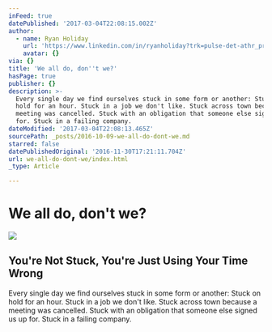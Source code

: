 ```yaml
---
inFeed: true
datePublished: '2017-03-04T22:08:15.002Z'
author:
  - name: Ryan Holiday
    url: 'https://www.linkedin.com/in/ryanholiday?trk=pulse-det-athr_prof-art_hdr'
    avatar: {}
via: {}
title: 'We all do, don''t we?'
hasPage: true
publisher: {}
description: >-
  Every single day we find ourselves stuck in some form or another: Stuck on
  hold for an hour. Stuck in a job we don't like. Stuck across town because a
  meeting was cancelled. Stuck with an obligation that someone else signed us up
  for. Stuck in a failing company.
dateModified: '2017-03-04T22:08:13.465Z'
sourcePath: _posts/2016-10-09-we-all-do-dont-we.md
starred: false
datePublishedOriginal: '2016-11-30T17:21:11.704Z'
url: we-all-do-dont-we/index.html
_type: Article

---
```

# We all do, don't we?

<article style=""><img src="https://imgflo.herokuapp.com/graph/2b2431f8e7ba7b0/d4e595d8914cdc57b735b11d5d5141b6/noop.jpg?input=https%3A%2F%2Fmedia.licdn.com%2Fmpr%2Fmpr%2FAAEAAQAAAAAAAAhSAAAAJGU0OWNhNmU4LWVmYjEtNDAxZS1iZGVjLTljMmZjMzRmYTdmOA.jpg" /><h1>You're Not Stuck, You're Just Using Your Time Wrong</h1><p>Every single day we find ourselves stuck in some form or another: Stuck on hold for an hour. Stuck in a job we don't like. Stuck across town because a meeting was cancelled. Stuck with an obligation that someone else signed us up for. Stuck in a failing company.</p></article>